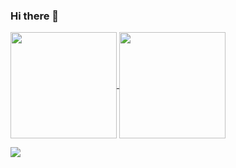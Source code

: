 ### Hi there 👋

<a href="https://github.com/mitani1993">
  <img align="center" height="170px" src="https://github-readme-stats-git-masterrstaa-rickstaa.vercel.app/api?username=mitani1993&count_private=true&show_icons=true" />
</a>
<a href="https://github.com/mitani1993">
  <img align="center" height="170px" src="https://github-readme-stats.vercel.app/api/top-langs/?username=mitani1993&layout=compact" />
</a>

![](https://github-profile-summary-cards.vercel.app/api/cards/profile-details?username=mitani1993&theme=vue)

<!--
**mitani1993/mitani1993** is a ✨ _special_ ✨ repository because its `README.md` (this file) appears on your GitHub profile.

Here are some ideas to get you started:

- 🔭 I’m currently working on ...
- 🌱 I’m currently learning ...
- 👯 I’m looking to collaborate on ...
- 🤔 I’m looking for help with ...
- 💬 Ask me about ...
- 📫 How to reach me: ...
- 😄 Pronouns: ...
- ⚡ Fun fact: ...
-->

